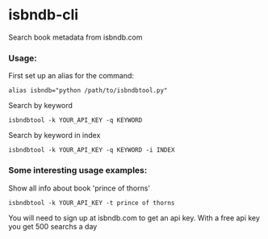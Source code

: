 # isbndb-cli
Search book metadata from isbndb.com


### Usage:

First set up an alias for the command:

    alias isbndb="python /path/to/isbndbtool.py"
    
Search by keyword
    
    isbndbtool -k YOUR_API_KEY -q KEYWORD
    
Search by keyword in index
    
    isbndbtool -k YOUR_API_KEY -q KEYWORD -i INDEX
    
### Some interesting usage examples:

Show all info about book 'prince of thorns'

    isbndbtool -k YOUR_API_KEY -t prince of thorns

You will need to sign up at isbndb.com to get an api key. With a free api key you get 500 searchs a day
